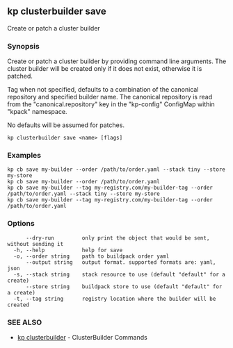 ## kp clusterbuilder save

Create or patch a cluster builder

### Synopsis

Create or patch a cluster builder by providing command line arguments.
The cluster builder will be created only if it does not exist, otherwise it is patched.

Tag when not specified, defaults to a combination of the canonical repository and specified builder name.
The canonical repository is read from the "canonical.repository" key in the "kp-config" ConfigMap within "kpack" namespace.

No defaults will be assumed for patches.


```
kp clusterbuilder save <name> [flags]
```

### Examples

```
kp cb save my-builder --order /path/to/order.yaml --stack tiny --store my-store
kp cb save my-builder --order /path/to/order.yaml
kp cb save my-builder --tag my-registry.com/my-builder-tag --order /path/to/order.yaml --stack tiny --store my-store
kp cb save my-builder --tag my-registry.com/my-builder-tag --order /path/to/order.yaml
```

### Options

```
      --dry-run         only print the object that would be sent, without sending it
  -h, --help            help for save
  -o, --order string    path to buildpack order yaml
      --output string   output format. supported formats are: yaml, json
  -s, --stack string    stack resource to use (default "default" for a create)
      --store string    buildpack store to use (default "default" for a create)
  -t, --tag string      registry location where the builder will be created
```

### SEE ALSO

* [kp clusterbuilder](kp_clusterbuilder.md)	 - ClusterBuilder Commands

